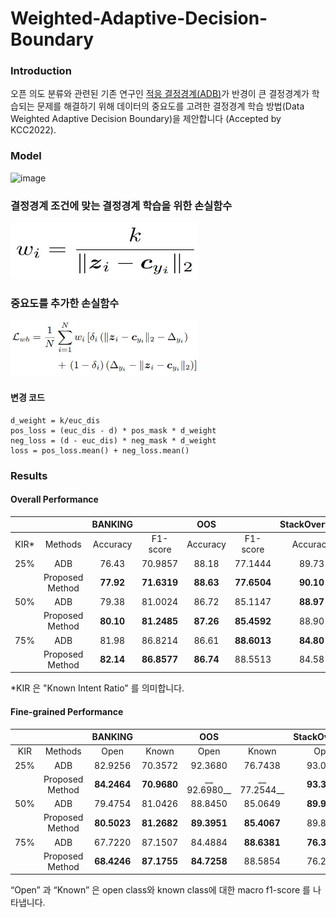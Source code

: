 # Weighted-Adaptive-Decision-Boundary


### Introduction
오픈 의도 분류와 관련된 기존 연구인 [적응 결정경계(ADB)](https://github.com/thuiar/Adaptive-Decision-Boundary)가 반경이 큰 결정경계가 학습되는 문제를 해결하기 위해 데이터의 중요도를 고려한 결정경계 학습 방법(Data Weighted Adaptive Decision Boundary)을 제안합니다 (Accepted by KCC2022).
</br>

### Model
![image](https://user-images.githubusercontent.com/90039228/175939473-80c3d8f5-6fbb-4f71-8c93-bcfe5c71929c.png)
</br>

### 결정경계 조건에 맞는 결정경계 학습을 위한 손실함수
<img src="./img/img1.JPG" width="300" height="90">    
</br>

### __중요도를 추가한 손실함수__
<img src="./img/img2.JPG" width="300" height="90"> 

#### 변경 코드

```
d_weight = k/euc_dis
pos_loss = (euc_dis - d) * pos_mask * d_weight
neg_loss = (d - euc_dis) * neg_mask * d_weight
loss = pos_loss.mean() + neg_loss.mean()
```


###  Results

#### Overall Performance

| | | BANKING     |  | OOS      |  |  StackOverflow     |  |  
|:-----:|:-----:|:-----:|:-----:|:-----:|:-----:|:-----:|:-----:|
| KIR* | Methods | Accuracy | F1-score | Accuracy  |F1-score  | Accuracy | F1-score | 
|25%| ADB      |76.43| 70.9857 |88.18  | 77.1444 | 89.73 | 83.2968 | 
|| Proposed Method     | __77.92__ | __71.6319__ | __88.63__ | __77.6504__ | __90.10__ |__83.5063__|
|50%|  ADB  | 79.38 | 81.0024 | 86.72 | 85.1147 | __88.97__ | __87.9562__ | 
|| Proposed Method | __80.10__ | __81.2485__ | __87.26__ | __85.4592__ | 88.90 | 87.8335 |
|75% | ADB | 81.98 | 86.8214 | 86.61 | __88.6013__ | __84.80__ | __87.7931__ |
|| Proposed Method  |  __82.14__ | __86.8577__ | __86.74__ | 88.5513 | 84.58 | 87.5654 | 

*KIR 은 "Known Intent Ratio" 를 의미합니다.

#### Fine-grained Performance

|  | | BANKING     |  | OOS      |  |  StackOverflow     |  |  
|:-----:|:-----:|:-----:|:-----:|:-----:|:-----:|:-----:|:-----:|
| KIR | Methods | Open | Known | Open | Known | Open | Known | 
|25%| ADB      |82.9256|  70.3572 |92.3680  | 76.7438 | 93.0754 | 81.3411 | 
|| Proposed Method     | __84.2464__ | __70.9680__ | __ 92.6980__ | __ 77.2544__ | __93.3633__ |__ 81.5349__|
|50%|  ADB  |  79.4754 | 81.0426 | 88.8450 | 85.0649  | __89.9379__ | __87.7580__ | 
|| Proposed Method | __80.5023__ | __81.2682__ | __89.3951__ | __85.4067__ | 89.8918 | 87.6277 |
|75% | ADB |  67.7220 | 87.1507 | 84.4884 | __88.6381__ | __76.3578__ | __88.5555__ |
|| Proposed Method  |  __68.4246__ | __87.1755__ | __84.7258__ | 88.5854 | 76.2582 |  88.3192| 

“Open” 과 “Known” 은 open class와 known class에 대한 macro f1-score 를 나타냅니다.
